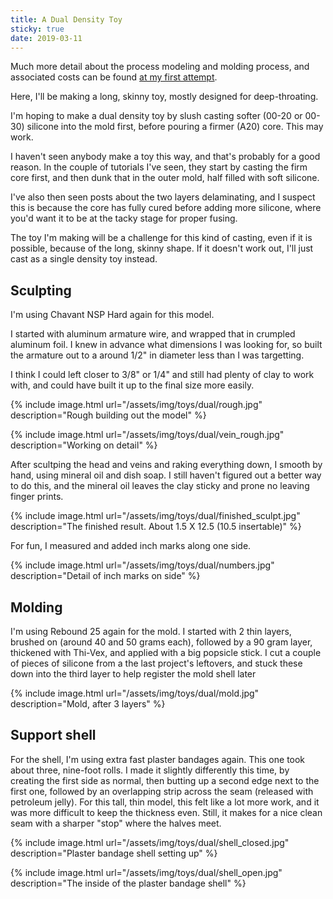 ```yaml
---
title: A Dual Density Toy
sticky: true
date: 2019-03-11
---
```


Much more detail about the process modeling and molding process, and associated costs can be found [at my first attempt](/toys/first-attempt).

Here, I'll be making a long, skinny toy, mostly designed for deep-throating. 

I'm hoping to make a dual density toy by slush casting softer (00-20 or 00-30) silicone into the mold first, before
pouring a firmer (A20) core. This may work.
 
I haven't seen anybody make a toy this way, and that's probably for a good reason. In the couple of tutorials I've seen,
they start by casting the firm core first, and then dunk that in the outer mold, half filled with soft silicone.

I've also then seen posts about the two layers delaminating, and I suspect this is because the core has fully cured before
adding more silicone, where you'd want it to be at the tacky stage for proper fusing.

The toy I'm making will be a challenge for this kind of casting, even if it is possible, because of the long, skinny shape.
If it doesn't work out, I'll just cast as a single density toy instead.

## Sculpting

I'm using Chavant NSP Hard again for this model.

I started with aluminum armature wire, and wrapped that in crumpled aluminum foil. I knew in advance what 
dimensions I was looking for, so built the armature out to a around 1/2&quot; in diameter less than I was targetting.

I think I could left closer to 3/8&quot; or 1/4&quot; and still had plenty of clay to work with, and could have built
it up to the final size more easily.

{% include image.html url="/assets/img/toys/dual/rough.jpg" description="Rough building out the model" %}

{% include image.html url="/assets/img/toys/dual/vein_rough.jpg" description="Working on detail" %}

After scultping the head and veins and raking everything down, I smooth by hand, using mineral oil and dish soap. 
I still haven't figured out a better way to do this, and the mineral oil leaves the clay sticky and prone no leaving finger
prints.

{% include image.html url="/assets/img/toys/dual/finished_sculpt.jpg" description="The finished result. About 1.5 X 12.5 (10.5 insertable)" %}

For fun, I measured and added inch marks along one side.

{% include image.html url="/assets/img/toys/dual/numbers.jpg" description="Detail of inch marks on side" %}

## Molding

I'm using Rebound 25 again for the mold. I started with 2 thin layers, brushed on (around 40 and 50 grams each), followed
by a 90 gram layer, thickened with Thi-Vex, and applied with a big popsicle stick. I cut a couple of pieces of silicone
from a the last project's leftovers, and stuck these down into the third layer to help register the mold shell later

{% include image.html url="/assets/img/toys/dual/mold.jpg" description="Mold, after 3 layers" %}

## Support shell

For the shell, I'm using extra fast plaster bandages again. This one took about three, nine-foot rolls. I made it slightly differently
this time, by creating the first side as normal, then butting up a second edge next to the first one, followed by an overlapping
strip across the seam (released with petroleum jelly). For this tall, thin model, this felt like a lot more work, and
it was more difficult to keep the thickness even. Still, it makes for a nice clean seam with a sharper "stop" where the
halves meet.

{% include image.html url="/assets/img/toys/dual/shell_closed.jpg" description="Plaster bandage shell setting up" %}

{% include image.html url="/assets/img/toys/dual/shell_open.jpg" description="The inside of the plaster bandage shell" %}
